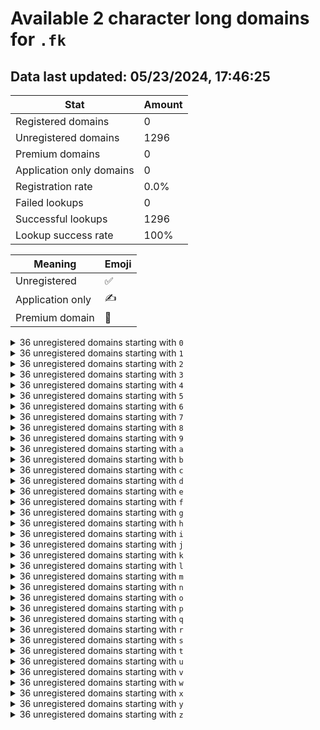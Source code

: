 # Available 2 character long domains for `.fk`

## Data last updated: 05/23/2024, 17:46:25

|Stat|Amount|
|--|--|
|Registered domains|0|
|Unregistered domains|1296|
|Premium domains|0|
|Application only domains|0|
|Registration rate|0.0%|
|Failed lookups|0|
|Successful lookups|1296|
|Lookup success rate|100%|


|Meaning|Emoji|
|--|--|
|Unregistered|:white_check_mark:|
|Application only|:writing_hand:|
|Premium domain|:gem:|

<details>
<summary>36 unregistered domains starting with <bold><code>0</code></bold></summary>

|Type|Domain|
|--|--|
|:white_check_mark:|`00.fk`|
|:white_check_mark:|`01.fk`|
|:white_check_mark:|`02.fk`|
|:white_check_mark:|`03.fk`|
|:white_check_mark:|`04.fk`|
|:white_check_mark:|`05.fk`|
|:white_check_mark:|`06.fk`|
|:white_check_mark:|`07.fk`|
|:white_check_mark:|`08.fk`|
|:white_check_mark:|`09.fk`|
|:white_check_mark:|`0a.fk`|
|:white_check_mark:|`0b.fk`|
|:white_check_mark:|`0c.fk`|
|:white_check_mark:|`0d.fk`|
|:white_check_mark:|`0e.fk`|
|:white_check_mark:|`0f.fk`|
|:white_check_mark:|`0g.fk`|
|:white_check_mark:|`0h.fk`|
|:white_check_mark:|`0i.fk`|
|:white_check_mark:|`0j.fk`|
|:white_check_mark:|`0k.fk`|
|:white_check_mark:|`0l.fk`|
|:white_check_mark:|`0m.fk`|
|:white_check_mark:|`0n.fk`|
|:white_check_mark:|`0o.fk`|
|:white_check_mark:|`0p.fk`|
|:white_check_mark:|`0q.fk`|
|:white_check_mark:|`0r.fk`|
|:white_check_mark:|`0s.fk`|
|:white_check_mark:|`0t.fk`|
|:white_check_mark:|`0u.fk`|
|:white_check_mark:|`0v.fk`|
|:white_check_mark:|`0w.fk`|
|:white_check_mark:|`0x.fk`|
|:white_check_mark:|`0y.fk`|
|:white_check_mark:|`0z.fk`|
</details>
<details>
<summary>36 unregistered domains starting with <bold><code>1</code></bold></summary>

|Type|Domain|
|--|--|
|:white_check_mark:|`10.fk`|
|:white_check_mark:|`11.fk`|
|:white_check_mark:|`12.fk`|
|:white_check_mark:|`13.fk`|
|:white_check_mark:|`14.fk`|
|:white_check_mark:|`15.fk`|
|:white_check_mark:|`16.fk`|
|:white_check_mark:|`17.fk`|
|:white_check_mark:|`18.fk`|
|:white_check_mark:|`19.fk`|
|:white_check_mark:|`1a.fk`|
|:white_check_mark:|`1b.fk`|
|:white_check_mark:|`1c.fk`|
|:white_check_mark:|`1d.fk`|
|:white_check_mark:|`1e.fk`|
|:white_check_mark:|`1f.fk`|
|:white_check_mark:|`1g.fk`|
|:white_check_mark:|`1h.fk`|
|:white_check_mark:|`1i.fk`|
|:white_check_mark:|`1j.fk`|
|:white_check_mark:|`1k.fk`|
|:white_check_mark:|`1l.fk`|
|:white_check_mark:|`1m.fk`|
|:white_check_mark:|`1n.fk`|
|:white_check_mark:|`1o.fk`|
|:white_check_mark:|`1p.fk`|
|:white_check_mark:|`1q.fk`|
|:white_check_mark:|`1r.fk`|
|:white_check_mark:|`1s.fk`|
|:white_check_mark:|`1t.fk`|
|:white_check_mark:|`1u.fk`|
|:white_check_mark:|`1v.fk`|
|:white_check_mark:|`1w.fk`|
|:white_check_mark:|`1x.fk`|
|:white_check_mark:|`1y.fk`|
|:white_check_mark:|`1z.fk`|
</details>
<details>
<summary>36 unregistered domains starting with <bold><code>2</code></bold></summary>

|Type|Domain|
|--|--|
|:white_check_mark:|`20.fk`|
|:white_check_mark:|`21.fk`|
|:white_check_mark:|`22.fk`|
|:white_check_mark:|`23.fk`|
|:white_check_mark:|`24.fk`|
|:white_check_mark:|`25.fk`|
|:white_check_mark:|`26.fk`|
|:white_check_mark:|`27.fk`|
|:white_check_mark:|`28.fk`|
|:white_check_mark:|`29.fk`|
|:white_check_mark:|`2a.fk`|
|:white_check_mark:|`2b.fk`|
|:white_check_mark:|`2c.fk`|
|:white_check_mark:|`2d.fk`|
|:white_check_mark:|`2e.fk`|
|:white_check_mark:|`2f.fk`|
|:white_check_mark:|`2g.fk`|
|:white_check_mark:|`2h.fk`|
|:white_check_mark:|`2i.fk`|
|:white_check_mark:|`2j.fk`|
|:white_check_mark:|`2k.fk`|
|:white_check_mark:|`2l.fk`|
|:white_check_mark:|`2m.fk`|
|:white_check_mark:|`2n.fk`|
|:white_check_mark:|`2o.fk`|
|:white_check_mark:|`2p.fk`|
|:white_check_mark:|`2q.fk`|
|:white_check_mark:|`2r.fk`|
|:white_check_mark:|`2s.fk`|
|:white_check_mark:|`2t.fk`|
|:white_check_mark:|`2u.fk`|
|:white_check_mark:|`2v.fk`|
|:white_check_mark:|`2w.fk`|
|:white_check_mark:|`2x.fk`|
|:white_check_mark:|`2y.fk`|
|:white_check_mark:|`2z.fk`|
</details>
<details>
<summary>36 unregistered domains starting with <bold><code>3</code></bold></summary>

|Type|Domain|
|--|--|
|:white_check_mark:|`30.fk`|
|:white_check_mark:|`31.fk`|
|:white_check_mark:|`32.fk`|
|:white_check_mark:|`33.fk`|
|:white_check_mark:|`34.fk`|
|:white_check_mark:|`35.fk`|
|:white_check_mark:|`36.fk`|
|:white_check_mark:|`37.fk`|
|:white_check_mark:|`38.fk`|
|:white_check_mark:|`39.fk`|
|:white_check_mark:|`3a.fk`|
|:white_check_mark:|`3b.fk`|
|:white_check_mark:|`3c.fk`|
|:white_check_mark:|`3d.fk`|
|:white_check_mark:|`3e.fk`|
|:white_check_mark:|`3f.fk`|
|:white_check_mark:|`3g.fk`|
|:white_check_mark:|`3h.fk`|
|:white_check_mark:|`3i.fk`|
|:white_check_mark:|`3j.fk`|
|:white_check_mark:|`3k.fk`|
|:white_check_mark:|`3l.fk`|
|:white_check_mark:|`3m.fk`|
|:white_check_mark:|`3n.fk`|
|:white_check_mark:|`3o.fk`|
|:white_check_mark:|`3p.fk`|
|:white_check_mark:|`3q.fk`|
|:white_check_mark:|`3r.fk`|
|:white_check_mark:|`3s.fk`|
|:white_check_mark:|`3t.fk`|
|:white_check_mark:|`3u.fk`|
|:white_check_mark:|`3v.fk`|
|:white_check_mark:|`3w.fk`|
|:white_check_mark:|`3x.fk`|
|:white_check_mark:|`3y.fk`|
|:white_check_mark:|`3z.fk`|
</details>
<details>
<summary>36 unregistered domains starting with <bold><code>4</code></bold></summary>

|Type|Domain|
|--|--|
|:white_check_mark:|`40.fk`|
|:white_check_mark:|`41.fk`|
|:white_check_mark:|`42.fk`|
|:white_check_mark:|`43.fk`|
|:white_check_mark:|`44.fk`|
|:white_check_mark:|`45.fk`|
|:white_check_mark:|`46.fk`|
|:white_check_mark:|`47.fk`|
|:white_check_mark:|`48.fk`|
|:white_check_mark:|`49.fk`|
|:white_check_mark:|`4a.fk`|
|:white_check_mark:|`4b.fk`|
|:white_check_mark:|`4c.fk`|
|:white_check_mark:|`4d.fk`|
|:white_check_mark:|`4e.fk`|
|:white_check_mark:|`4f.fk`|
|:white_check_mark:|`4g.fk`|
|:white_check_mark:|`4h.fk`|
|:white_check_mark:|`4i.fk`|
|:white_check_mark:|`4j.fk`|
|:white_check_mark:|`4k.fk`|
|:white_check_mark:|`4l.fk`|
|:white_check_mark:|`4m.fk`|
|:white_check_mark:|`4n.fk`|
|:white_check_mark:|`4o.fk`|
|:white_check_mark:|`4p.fk`|
|:white_check_mark:|`4q.fk`|
|:white_check_mark:|`4r.fk`|
|:white_check_mark:|`4s.fk`|
|:white_check_mark:|`4t.fk`|
|:white_check_mark:|`4u.fk`|
|:white_check_mark:|`4v.fk`|
|:white_check_mark:|`4w.fk`|
|:white_check_mark:|`4x.fk`|
|:white_check_mark:|`4y.fk`|
|:white_check_mark:|`4z.fk`|
</details>
<details>
<summary>36 unregistered domains starting with <bold><code>5</code></bold></summary>

|Type|Domain|
|--|--|
|:white_check_mark:|`50.fk`|
|:white_check_mark:|`51.fk`|
|:white_check_mark:|`52.fk`|
|:white_check_mark:|`53.fk`|
|:white_check_mark:|`54.fk`|
|:white_check_mark:|`55.fk`|
|:white_check_mark:|`56.fk`|
|:white_check_mark:|`57.fk`|
|:white_check_mark:|`58.fk`|
|:white_check_mark:|`59.fk`|
|:white_check_mark:|`5a.fk`|
|:white_check_mark:|`5b.fk`|
|:white_check_mark:|`5c.fk`|
|:white_check_mark:|`5d.fk`|
|:white_check_mark:|`5e.fk`|
|:white_check_mark:|`5f.fk`|
|:white_check_mark:|`5g.fk`|
|:white_check_mark:|`5h.fk`|
|:white_check_mark:|`5i.fk`|
|:white_check_mark:|`5j.fk`|
|:white_check_mark:|`5k.fk`|
|:white_check_mark:|`5l.fk`|
|:white_check_mark:|`5m.fk`|
|:white_check_mark:|`5n.fk`|
|:white_check_mark:|`5o.fk`|
|:white_check_mark:|`5p.fk`|
|:white_check_mark:|`5q.fk`|
|:white_check_mark:|`5r.fk`|
|:white_check_mark:|`5s.fk`|
|:white_check_mark:|`5t.fk`|
|:white_check_mark:|`5u.fk`|
|:white_check_mark:|`5v.fk`|
|:white_check_mark:|`5w.fk`|
|:white_check_mark:|`5x.fk`|
|:white_check_mark:|`5y.fk`|
|:white_check_mark:|`5z.fk`|
</details>
<details>
<summary>36 unregistered domains starting with <bold><code>6</code></bold></summary>

|Type|Domain|
|--|--|
|:white_check_mark:|`60.fk`|
|:white_check_mark:|`61.fk`|
|:white_check_mark:|`62.fk`|
|:white_check_mark:|`63.fk`|
|:white_check_mark:|`64.fk`|
|:white_check_mark:|`65.fk`|
|:white_check_mark:|`66.fk`|
|:white_check_mark:|`67.fk`|
|:white_check_mark:|`68.fk`|
|:white_check_mark:|`69.fk`|
|:white_check_mark:|`6a.fk`|
|:white_check_mark:|`6b.fk`|
|:white_check_mark:|`6c.fk`|
|:white_check_mark:|`6d.fk`|
|:white_check_mark:|`6e.fk`|
|:white_check_mark:|`6f.fk`|
|:white_check_mark:|`6g.fk`|
|:white_check_mark:|`6h.fk`|
|:white_check_mark:|`6i.fk`|
|:white_check_mark:|`6j.fk`|
|:white_check_mark:|`6k.fk`|
|:white_check_mark:|`6l.fk`|
|:white_check_mark:|`6m.fk`|
|:white_check_mark:|`6n.fk`|
|:white_check_mark:|`6o.fk`|
|:white_check_mark:|`6p.fk`|
|:white_check_mark:|`6q.fk`|
|:white_check_mark:|`6r.fk`|
|:white_check_mark:|`6s.fk`|
|:white_check_mark:|`6t.fk`|
|:white_check_mark:|`6u.fk`|
|:white_check_mark:|`6v.fk`|
|:white_check_mark:|`6w.fk`|
|:white_check_mark:|`6x.fk`|
|:white_check_mark:|`6y.fk`|
|:white_check_mark:|`6z.fk`|
</details>
<details>
<summary>36 unregistered domains starting with <bold><code>7</code></bold></summary>

|Type|Domain|
|--|--|
|:white_check_mark:|`70.fk`|
|:white_check_mark:|`71.fk`|
|:white_check_mark:|`72.fk`|
|:white_check_mark:|`73.fk`|
|:white_check_mark:|`74.fk`|
|:white_check_mark:|`75.fk`|
|:white_check_mark:|`76.fk`|
|:white_check_mark:|`77.fk`|
|:white_check_mark:|`78.fk`|
|:white_check_mark:|`79.fk`|
|:white_check_mark:|`7a.fk`|
|:white_check_mark:|`7b.fk`|
|:white_check_mark:|`7c.fk`|
|:white_check_mark:|`7d.fk`|
|:white_check_mark:|`7e.fk`|
|:white_check_mark:|`7f.fk`|
|:white_check_mark:|`7g.fk`|
|:white_check_mark:|`7h.fk`|
|:white_check_mark:|`7i.fk`|
|:white_check_mark:|`7j.fk`|
|:white_check_mark:|`7k.fk`|
|:white_check_mark:|`7l.fk`|
|:white_check_mark:|`7m.fk`|
|:white_check_mark:|`7n.fk`|
|:white_check_mark:|`7o.fk`|
|:white_check_mark:|`7p.fk`|
|:white_check_mark:|`7q.fk`|
|:white_check_mark:|`7r.fk`|
|:white_check_mark:|`7s.fk`|
|:white_check_mark:|`7t.fk`|
|:white_check_mark:|`7u.fk`|
|:white_check_mark:|`7v.fk`|
|:white_check_mark:|`7w.fk`|
|:white_check_mark:|`7x.fk`|
|:white_check_mark:|`7y.fk`|
|:white_check_mark:|`7z.fk`|
</details>
<details>
<summary>36 unregistered domains starting with <bold><code>8</code></bold></summary>

|Type|Domain|
|--|--|
|:white_check_mark:|`80.fk`|
|:white_check_mark:|`81.fk`|
|:white_check_mark:|`82.fk`|
|:white_check_mark:|`83.fk`|
|:white_check_mark:|`84.fk`|
|:white_check_mark:|`85.fk`|
|:white_check_mark:|`86.fk`|
|:white_check_mark:|`87.fk`|
|:white_check_mark:|`88.fk`|
|:white_check_mark:|`89.fk`|
|:white_check_mark:|`8a.fk`|
|:white_check_mark:|`8b.fk`|
|:white_check_mark:|`8c.fk`|
|:white_check_mark:|`8d.fk`|
|:white_check_mark:|`8e.fk`|
|:white_check_mark:|`8f.fk`|
|:white_check_mark:|`8g.fk`|
|:white_check_mark:|`8h.fk`|
|:white_check_mark:|`8i.fk`|
|:white_check_mark:|`8j.fk`|
|:white_check_mark:|`8k.fk`|
|:white_check_mark:|`8l.fk`|
|:white_check_mark:|`8m.fk`|
|:white_check_mark:|`8n.fk`|
|:white_check_mark:|`8o.fk`|
|:white_check_mark:|`8p.fk`|
|:white_check_mark:|`8q.fk`|
|:white_check_mark:|`8r.fk`|
|:white_check_mark:|`8s.fk`|
|:white_check_mark:|`8t.fk`|
|:white_check_mark:|`8u.fk`|
|:white_check_mark:|`8v.fk`|
|:white_check_mark:|`8w.fk`|
|:white_check_mark:|`8x.fk`|
|:white_check_mark:|`8y.fk`|
|:white_check_mark:|`8z.fk`|
</details>
<details>
<summary>36 unregistered domains starting with <bold><code>9</code></bold></summary>

|Type|Domain|
|--|--|
|:white_check_mark:|`90.fk`|
|:white_check_mark:|`91.fk`|
|:white_check_mark:|`92.fk`|
|:white_check_mark:|`93.fk`|
|:white_check_mark:|`94.fk`|
|:white_check_mark:|`95.fk`|
|:white_check_mark:|`96.fk`|
|:white_check_mark:|`97.fk`|
|:white_check_mark:|`98.fk`|
|:white_check_mark:|`99.fk`|
|:white_check_mark:|`9a.fk`|
|:white_check_mark:|`9b.fk`|
|:white_check_mark:|`9c.fk`|
|:white_check_mark:|`9d.fk`|
|:white_check_mark:|`9e.fk`|
|:white_check_mark:|`9f.fk`|
|:white_check_mark:|`9g.fk`|
|:white_check_mark:|`9h.fk`|
|:white_check_mark:|`9i.fk`|
|:white_check_mark:|`9j.fk`|
|:white_check_mark:|`9k.fk`|
|:white_check_mark:|`9l.fk`|
|:white_check_mark:|`9m.fk`|
|:white_check_mark:|`9n.fk`|
|:white_check_mark:|`9o.fk`|
|:white_check_mark:|`9p.fk`|
|:white_check_mark:|`9q.fk`|
|:white_check_mark:|`9r.fk`|
|:white_check_mark:|`9s.fk`|
|:white_check_mark:|`9t.fk`|
|:white_check_mark:|`9u.fk`|
|:white_check_mark:|`9v.fk`|
|:white_check_mark:|`9w.fk`|
|:white_check_mark:|`9x.fk`|
|:white_check_mark:|`9y.fk`|
|:white_check_mark:|`9z.fk`|
</details>
<details>
<summary>36 unregistered domains starting with <bold><code>a</code></bold></summary>

|Type|Domain|
|--|--|
|:white_check_mark:|`a0.fk`|
|:white_check_mark:|`a1.fk`|
|:white_check_mark:|`a2.fk`|
|:white_check_mark:|`a3.fk`|
|:white_check_mark:|`a4.fk`|
|:white_check_mark:|`a5.fk`|
|:white_check_mark:|`a6.fk`|
|:white_check_mark:|`a7.fk`|
|:white_check_mark:|`a8.fk`|
|:white_check_mark:|`a9.fk`|
|:white_check_mark:|`aa.fk`|
|:white_check_mark:|`ab.fk`|
|:white_check_mark:|`ac.fk`|
|:white_check_mark:|`ad.fk`|
|:white_check_mark:|`ae.fk`|
|:white_check_mark:|`af.fk`|
|:white_check_mark:|`ag.fk`|
|:white_check_mark:|`ah.fk`|
|:white_check_mark:|`ai.fk`|
|:white_check_mark:|`aj.fk`|
|:white_check_mark:|`ak.fk`|
|:white_check_mark:|`al.fk`|
|:white_check_mark:|`am.fk`|
|:white_check_mark:|`an.fk`|
|:white_check_mark:|`ao.fk`|
|:white_check_mark:|`ap.fk`|
|:white_check_mark:|`aq.fk`|
|:white_check_mark:|`ar.fk`|
|:white_check_mark:|`as.fk`|
|:white_check_mark:|`at.fk`|
|:white_check_mark:|`au.fk`|
|:white_check_mark:|`av.fk`|
|:white_check_mark:|`aw.fk`|
|:white_check_mark:|`ax.fk`|
|:white_check_mark:|`ay.fk`|
|:white_check_mark:|`az.fk`|
</details>
<details>
<summary>36 unregistered domains starting with <bold><code>b</code></bold></summary>

|Type|Domain|
|--|--|
|:white_check_mark:|`b0.fk`|
|:white_check_mark:|`b1.fk`|
|:white_check_mark:|`b2.fk`|
|:white_check_mark:|`b3.fk`|
|:white_check_mark:|`b4.fk`|
|:white_check_mark:|`b5.fk`|
|:white_check_mark:|`b6.fk`|
|:white_check_mark:|`b7.fk`|
|:white_check_mark:|`b8.fk`|
|:white_check_mark:|`b9.fk`|
|:white_check_mark:|`ba.fk`|
|:white_check_mark:|`bb.fk`|
|:white_check_mark:|`bc.fk`|
|:white_check_mark:|`bd.fk`|
|:white_check_mark:|`be.fk`|
|:white_check_mark:|`bf.fk`|
|:white_check_mark:|`bg.fk`|
|:white_check_mark:|`bh.fk`|
|:white_check_mark:|`bi.fk`|
|:white_check_mark:|`bj.fk`|
|:white_check_mark:|`bk.fk`|
|:white_check_mark:|`bl.fk`|
|:white_check_mark:|`bm.fk`|
|:white_check_mark:|`bn.fk`|
|:white_check_mark:|`bo.fk`|
|:white_check_mark:|`bp.fk`|
|:white_check_mark:|`bq.fk`|
|:white_check_mark:|`br.fk`|
|:white_check_mark:|`bs.fk`|
|:white_check_mark:|`bt.fk`|
|:white_check_mark:|`bu.fk`|
|:white_check_mark:|`bv.fk`|
|:white_check_mark:|`bw.fk`|
|:white_check_mark:|`bx.fk`|
|:white_check_mark:|`by.fk`|
|:white_check_mark:|`bz.fk`|
</details>
<details>
<summary>36 unregistered domains starting with <bold><code>c</code></bold></summary>

|Type|Domain|
|--|--|
|:white_check_mark:|`c0.fk`|
|:white_check_mark:|`c1.fk`|
|:white_check_mark:|`c2.fk`|
|:white_check_mark:|`c3.fk`|
|:white_check_mark:|`c4.fk`|
|:white_check_mark:|`c5.fk`|
|:white_check_mark:|`c6.fk`|
|:white_check_mark:|`c7.fk`|
|:white_check_mark:|`c8.fk`|
|:white_check_mark:|`c9.fk`|
|:white_check_mark:|`ca.fk`|
|:white_check_mark:|`cb.fk`|
|:white_check_mark:|`cc.fk`|
|:white_check_mark:|`cd.fk`|
|:white_check_mark:|`ce.fk`|
|:white_check_mark:|`cf.fk`|
|:white_check_mark:|`cg.fk`|
|:white_check_mark:|`ch.fk`|
|:white_check_mark:|`ci.fk`|
|:white_check_mark:|`cj.fk`|
|:white_check_mark:|`ck.fk`|
|:white_check_mark:|`cl.fk`|
|:white_check_mark:|`cm.fk`|
|:white_check_mark:|`cn.fk`|
|:white_check_mark:|`co.fk`|
|:white_check_mark:|`cp.fk`|
|:white_check_mark:|`cq.fk`|
|:white_check_mark:|`cr.fk`|
|:white_check_mark:|`cs.fk`|
|:white_check_mark:|`ct.fk`|
|:white_check_mark:|`cu.fk`|
|:white_check_mark:|`cv.fk`|
|:white_check_mark:|`cw.fk`|
|:white_check_mark:|`cx.fk`|
|:white_check_mark:|`cy.fk`|
|:white_check_mark:|`cz.fk`|
</details>
<details>
<summary>36 unregistered domains starting with <bold><code>d</code></bold></summary>

|Type|Domain|
|--|--|
|:white_check_mark:|`d0.fk`|
|:white_check_mark:|`d1.fk`|
|:white_check_mark:|`d2.fk`|
|:white_check_mark:|`d3.fk`|
|:white_check_mark:|`d4.fk`|
|:white_check_mark:|`d5.fk`|
|:white_check_mark:|`d6.fk`|
|:white_check_mark:|`d7.fk`|
|:white_check_mark:|`d8.fk`|
|:white_check_mark:|`d9.fk`|
|:white_check_mark:|`da.fk`|
|:white_check_mark:|`db.fk`|
|:white_check_mark:|`dc.fk`|
|:white_check_mark:|`dd.fk`|
|:white_check_mark:|`de.fk`|
|:white_check_mark:|`df.fk`|
|:white_check_mark:|`dg.fk`|
|:white_check_mark:|`dh.fk`|
|:white_check_mark:|`di.fk`|
|:white_check_mark:|`dj.fk`|
|:white_check_mark:|`dk.fk`|
|:white_check_mark:|`dl.fk`|
|:white_check_mark:|`dm.fk`|
|:white_check_mark:|`dn.fk`|
|:white_check_mark:|`do.fk`|
|:white_check_mark:|`dp.fk`|
|:white_check_mark:|`dq.fk`|
|:white_check_mark:|`dr.fk`|
|:white_check_mark:|`ds.fk`|
|:white_check_mark:|`dt.fk`|
|:white_check_mark:|`du.fk`|
|:white_check_mark:|`dv.fk`|
|:white_check_mark:|`dw.fk`|
|:white_check_mark:|`dx.fk`|
|:white_check_mark:|`dy.fk`|
|:white_check_mark:|`dz.fk`|
</details>
<details>
<summary>36 unregistered domains starting with <bold><code>e</code></bold></summary>

|Type|Domain|
|--|--|
|:white_check_mark:|`e0.fk`|
|:white_check_mark:|`e1.fk`|
|:white_check_mark:|`e2.fk`|
|:white_check_mark:|`e3.fk`|
|:white_check_mark:|`e4.fk`|
|:white_check_mark:|`e5.fk`|
|:white_check_mark:|`e6.fk`|
|:white_check_mark:|`e7.fk`|
|:white_check_mark:|`e8.fk`|
|:white_check_mark:|`e9.fk`|
|:white_check_mark:|`ea.fk`|
|:white_check_mark:|`eb.fk`|
|:white_check_mark:|`ec.fk`|
|:white_check_mark:|`ed.fk`|
|:white_check_mark:|`ee.fk`|
|:white_check_mark:|`ef.fk`|
|:white_check_mark:|`eg.fk`|
|:white_check_mark:|`eh.fk`|
|:white_check_mark:|`ei.fk`|
|:white_check_mark:|`ej.fk`|
|:white_check_mark:|`ek.fk`|
|:white_check_mark:|`el.fk`|
|:white_check_mark:|`em.fk`|
|:white_check_mark:|`en.fk`|
|:white_check_mark:|`eo.fk`|
|:white_check_mark:|`ep.fk`|
|:white_check_mark:|`eq.fk`|
|:white_check_mark:|`er.fk`|
|:white_check_mark:|`es.fk`|
|:white_check_mark:|`et.fk`|
|:white_check_mark:|`eu.fk`|
|:white_check_mark:|`ev.fk`|
|:white_check_mark:|`ew.fk`|
|:white_check_mark:|`ex.fk`|
|:white_check_mark:|`ey.fk`|
|:white_check_mark:|`ez.fk`|
</details>
<details>
<summary>36 unregistered domains starting with <bold><code>f</code></bold></summary>

|Type|Domain|
|--|--|
|:white_check_mark:|`f0.fk`|
|:white_check_mark:|`f1.fk`|
|:white_check_mark:|`f2.fk`|
|:white_check_mark:|`f3.fk`|
|:white_check_mark:|`f4.fk`|
|:white_check_mark:|`f5.fk`|
|:white_check_mark:|`f6.fk`|
|:white_check_mark:|`f7.fk`|
|:white_check_mark:|`f8.fk`|
|:white_check_mark:|`f9.fk`|
|:white_check_mark:|`fa.fk`|
|:white_check_mark:|`fb.fk`|
|:white_check_mark:|`fc.fk`|
|:white_check_mark:|`fd.fk`|
|:white_check_mark:|`fe.fk`|
|:white_check_mark:|`ff.fk`|
|:white_check_mark:|`fg.fk`|
|:white_check_mark:|`fh.fk`|
|:white_check_mark:|`fi.fk`|
|:white_check_mark:|`fj.fk`|
|:white_check_mark:|`fk.fk`|
|:white_check_mark:|`fl.fk`|
|:white_check_mark:|`fm.fk`|
|:white_check_mark:|`fn.fk`|
|:white_check_mark:|`fo.fk`|
|:white_check_mark:|`fp.fk`|
|:white_check_mark:|`fq.fk`|
|:white_check_mark:|`fr.fk`|
|:white_check_mark:|`fs.fk`|
|:white_check_mark:|`ft.fk`|
|:white_check_mark:|`fu.fk`|
|:white_check_mark:|`fv.fk`|
|:white_check_mark:|`fw.fk`|
|:white_check_mark:|`fx.fk`|
|:white_check_mark:|`fy.fk`|
|:white_check_mark:|`fz.fk`|
</details>
<details>
<summary>36 unregistered domains starting with <bold><code>g</code></bold></summary>

|Type|Domain|
|--|--|
|:white_check_mark:|`g0.fk`|
|:white_check_mark:|`g1.fk`|
|:white_check_mark:|`g2.fk`|
|:white_check_mark:|`g3.fk`|
|:white_check_mark:|`g4.fk`|
|:white_check_mark:|`g5.fk`|
|:white_check_mark:|`g6.fk`|
|:white_check_mark:|`g7.fk`|
|:white_check_mark:|`g8.fk`|
|:white_check_mark:|`g9.fk`|
|:white_check_mark:|`ga.fk`|
|:white_check_mark:|`gb.fk`|
|:white_check_mark:|`gc.fk`|
|:white_check_mark:|`gd.fk`|
|:white_check_mark:|`ge.fk`|
|:white_check_mark:|`gf.fk`|
|:white_check_mark:|`gg.fk`|
|:white_check_mark:|`gh.fk`|
|:white_check_mark:|`gi.fk`|
|:white_check_mark:|`gj.fk`|
|:white_check_mark:|`gk.fk`|
|:white_check_mark:|`gl.fk`|
|:white_check_mark:|`gm.fk`|
|:white_check_mark:|`gn.fk`|
|:white_check_mark:|`go.fk`|
|:white_check_mark:|`gp.fk`|
|:white_check_mark:|`gq.fk`|
|:white_check_mark:|`gr.fk`|
|:white_check_mark:|`gs.fk`|
|:white_check_mark:|`gt.fk`|
|:white_check_mark:|`gu.fk`|
|:white_check_mark:|`gv.fk`|
|:white_check_mark:|`gw.fk`|
|:white_check_mark:|`gx.fk`|
|:white_check_mark:|`gy.fk`|
|:white_check_mark:|`gz.fk`|
</details>
<details>
<summary>36 unregistered domains starting with <bold><code>h</code></bold></summary>

|Type|Domain|
|--|--|
|:white_check_mark:|`h0.fk`|
|:white_check_mark:|`h1.fk`|
|:white_check_mark:|`h2.fk`|
|:white_check_mark:|`h3.fk`|
|:white_check_mark:|`h4.fk`|
|:white_check_mark:|`h5.fk`|
|:white_check_mark:|`h6.fk`|
|:white_check_mark:|`h7.fk`|
|:white_check_mark:|`h8.fk`|
|:white_check_mark:|`h9.fk`|
|:white_check_mark:|`ha.fk`|
|:white_check_mark:|`hb.fk`|
|:white_check_mark:|`hc.fk`|
|:white_check_mark:|`hd.fk`|
|:white_check_mark:|`he.fk`|
|:white_check_mark:|`hf.fk`|
|:white_check_mark:|`hg.fk`|
|:white_check_mark:|`hh.fk`|
|:white_check_mark:|`hi.fk`|
|:white_check_mark:|`hj.fk`|
|:white_check_mark:|`hk.fk`|
|:white_check_mark:|`hl.fk`|
|:white_check_mark:|`hm.fk`|
|:white_check_mark:|`hn.fk`|
|:white_check_mark:|`ho.fk`|
|:white_check_mark:|`hp.fk`|
|:white_check_mark:|`hq.fk`|
|:white_check_mark:|`hr.fk`|
|:white_check_mark:|`hs.fk`|
|:white_check_mark:|`ht.fk`|
|:white_check_mark:|`hu.fk`|
|:white_check_mark:|`hv.fk`|
|:white_check_mark:|`hw.fk`|
|:white_check_mark:|`hx.fk`|
|:white_check_mark:|`hy.fk`|
|:white_check_mark:|`hz.fk`|
</details>
<details>
<summary>36 unregistered domains starting with <bold><code>i</code></bold></summary>

|Type|Domain|
|--|--|
|:white_check_mark:|`i0.fk`|
|:white_check_mark:|`i1.fk`|
|:white_check_mark:|`i2.fk`|
|:white_check_mark:|`i3.fk`|
|:white_check_mark:|`i4.fk`|
|:white_check_mark:|`i5.fk`|
|:white_check_mark:|`i6.fk`|
|:white_check_mark:|`i7.fk`|
|:white_check_mark:|`i8.fk`|
|:white_check_mark:|`i9.fk`|
|:white_check_mark:|`ia.fk`|
|:white_check_mark:|`ib.fk`|
|:white_check_mark:|`ic.fk`|
|:white_check_mark:|`id.fk`|
|:white_check_mark:|`ie.fk`|
|:white_check_mark:|`if.fk`|
|:white_check_mark:|`ig.fk`|
|:white_check_mark:|`ih.fk`|
|:white_check_mark:|`ii.fk`|
|:white_check_mark:|`ij.fk`|
|:white_check_mark:|`ik.fk`|
|:white_check_mark:|`il.fk`|
|:white_check_mark:|`im.fk`|
|:white_check_mark:|`in.fk`|
|:white_check_mark:|`io.fk`|
|:white_check_mark:|`ip.fk`|
|:white_check_mark:|`iq.fk`|
|:white_check_mark:|`ir.fk`|
|:white_check_mark:|`is.fk`|
|:white_check_mark:|`it.fk`|
|:white_check_mark:|`iu.fk`|
|:white_check_mark:|`iv.fk`|
|:white_check_mark:|`iw.fk`|
|:white_check_mark:|`ix.fk`|
|:white_check_mark:|`iy.fk`|
|:white_check_mark:|`iz.fk`|
</details>
<details>
<summary>36 unregistered domains starting with <bold><code>j</code></bold></summary>

|Type|Domain|
|--|--|
|:white_check_mark:|`j0.fk`|
|:white_check_mark:|`j1.fk`|
|:white_check_mark:|`j2.fk`|
|:white_check_mark:|`j3.fk`|
|:white_check_mark:|`j4.fk`|
|:white_check_mark:|`j5.fk`|
|:white_check_mark:|`j6.fk`|
|:white_check_mark:|`j7.fk`|
|:white_check_mark:|`j8.fk`|
|:white_check_mark:|`j9.fk`|
|:white_check_mark:|`ja.fk`|
|:white_check_mark:|`jb.fk`|
|:white_check_mark:|`jc.fk`|
|:white_check_mark:|`jd.fk`|
|:white_check_mark:|`je.fk`|
|:white_check_mark:|`jf.fk`|
|:white_check_mark:|`jg.fk`|
|:white_check_mark:|`jh.fk`|
|:white_check_mark:|`ji.fk`|
|:white_check_mark:|`jj.fk`|
|:white_check_mark:|`jk.fk`|
|:white_check_mark:|`jl.fk`|
|:white_check_mark:|`jm.fk`|
|:white_check_mark:|`jn.fk`|
|:white_check_mark:|`jo.fk`|
|:white_check_mark:|`jp.fk`|
|:white_check_mark:|`jq.fk`|
|:white_check_mark:|`jr.fk`|
|:white_check_mark:|`js.fk`|
|:white_check_mark:|`jt.fk`|
|:white_check_mark:|`ju.fk`|
|:white_check_mark:|`jv.fk`|
|:white_check_mark:|`jw.fk`|
|:white_check_mark:|`jx.fk`|
|:white_check_mark:|`jy.fk`|
|:white_check_mark:|`jz.fk`|
</details>
<details>
<summary>36 unregistered domains starting with <bold><code>k</code></bold></summary>

|Type|Domain|
|--|--|
|:white_check_mark:|`k0.fk`|
|:white_check_mark:|`k1.fk`|
|:white_check_mark:|`k2.fk`|
|:white_check_mark:|`k3.fk`|
|:white_check_mark:|`k4.fk`|
|:white_check_mark:|`k5.fk`|
|:white_check_mark:|`k6.fk`|
|:white_check_mark:|`k7.fk`|
|:white_check_mark:|`k8.fk`|
|:white_check_mark:|`k9.fk`|
|:white_check_mark:|`ka.fk`|
|:white_check_mark:|`kb.fk`|
|:white_check_mark:|`kc.fk`|
|:white_check_mark:|`kd.fk`|
|:white_check_mark:|`ke.fk`|
|:white_check_mark:|`kf.fk`|
|:white_check_mark:|`kg.fk`|
|:white_check_mark:|`kh.fk`|
|:white_check_mark:|`ki.fk`|
|:white_check_mark:|`kj.fk`|
|:white_check_mark:|`kk.fk`|
|:white_check_mark:|`kl.fk`|
|:white_check_mark:|`km.fk`|
|:white_check_mark:|`kn.fk`|
|:white_check_mark:|`ko.fk`|
|:white_check_mark:|`kp.fk`|
|:white_check_mark:|`kq.fk`|
|:white_check_mark:|`kr.fk`|
|:white_check_mark:|`ks.fk`|
|:white_check_mark:|`kt.fk`|
|:white_check_mark:|`ku.fk`|
|:white_check_mark:|`kv.fk`|
|:white_check_mark:|`kw.fk`|
|:white_check_mark:|`kx.fk`|
|:white_check_mark:|`ky.fk`|
|:white_check_mark:|`kz.fk`|
</details>
<details>
<summary>36 unregistered domains starting with <bold><code>l</code></bold></summary>

|Type|Domain|
|--|--|
|:white_check_mark:|`l0.fk`|
|:white_check_mark:|`l1.fk`|
|:white_check_mark:|`l2.fk`|
|:white_check_mark:|`l3.fk`|
|:white_check_mark:|`l4.fk`|
|:white_check_mark:|`l5.fk`|
|:white_check_mark:|`l6.fk`|
|:white_check_mark:|`l7.fk`|
|:white_check_mark:|`l8.fk`|
|:white_check_mark:|`l9.fk`|
|:white_check_mark:|`la.fk`|
|:white_check_mark:|`lb.fk`|
|:white_check_mark:|`lc.fk`|
|:white_check_mark:|`ld.fk`|
|:white_check_mark:|`le.fk`|
|:white_check_mark:|`lf.fk`|
|:white_check_mark:|`lg.fk`|
|:white_check_mark:|`lh.fk`|
|:white_check_mark:|`li.fk`|
|:white_check_mark:|`lj.fk`|
|:white_check_mark:|`lk.fk`|
|:white_check_mark:|`ll.fk`|
|:white_check_mark:|`lm.fk`|
|:white_check_mark:|`ln.fk`|
|:white_check_mark:|`lo.fk`|
|:white_check_mark:|`lp.fk`|
|:white_check_mark:|`lq.fk`|
|:white_check_mark:|`lr.fk`|
|:white_check_mark:|`ls.fk`|
|:white_check_mark:|`lt.fk`|
|:white_check_mark:|`lu.fk`|
|:white_check_mark:|`lv.fk`|
|:white_check_mark:|`lw.fk`|
|:white_check_mark:|`lx.fk`|
|:white_check_mark:|`ly.fk`|
|:white_check_mark:|`lz.fk`|
</details>
<details>
<summary>36 unregistered domains starting with <bold><code>m</code></bold></summary>

|Type|Domain|
|--|--|
|:white_check_mark:|`m0.fk`|
|:white_check_mark:|`m1.fk`|
|:white_check_mark:|`m2.fk`|
|:white_check_mark:|`m3.fk`|
|:white_check_mark:|`m4.fk`|
|:white_check_mark:|`m5.fk`|
|:white_check_mark:|`m6.fk`|
|:white_check_mark:|`m7.fk`|
|:white_check_mark:|`m8.fk`|
|:white_check_mark:|`m9.fk`|
|:white_check_mark:|`ma.fk`|
|:white_check_mark:|`mb.fk`|
|:white_check_mark:|`mc.fk`|
|:white_check_mark:|`md.fk`|
|:white_check_mark:|`me.fk`|
|:white_check_mark:|`mf.fk`|
|:white_check_mark:|`mg.fk`|
|:white_check_mark:|`mh.fk`|
|:white_check_mark:|`mi.fk`|
|:white_check_mark:|`mj.fk`|
|:white_check_mark:|`mk.fk`|
|:white_check_mark:|`ml.fk`|
|:white_check_mark:|`mm.fk`|
|:white_check_mark:|`mn.fk`|
|:white_check_mark:|`mo.fk`|
|:white_check_mark:|`mp.fk`|
|:white_check_mark:|`mq.fk`|
|:white_check_mark:|`mr.fk`|
|:white_check_mark:|`ms.fk`|
|:white_check_mark:|`mt.fk`|
|:white_check_mark:|`mu.fk`|
|:white_check_mark:|`mv.fk`|
|:white_check_mark:|`mw.fk`|
|:white_check_mark:|`mx.fk`|
|:white_check_mark:|`my.fk`|
|:white_check_mark:|`mz.fk`|
</details>
<details>
<summary>36 unregistered domains starting with <bold><code>n</code></bold></summary>

|Type|Domain|
|--|--|
|:white_check_mark:|`n0.fk`|
|:white_check_mark:|`n1.fk`|
|:white_check_mark:|`n2.fk`|
|:white_check_mark:|`n3.fk`|
|:white_check_mark:|`n4.fk`|
|:white_check_mark:|`n5.fk`|
|:white_check_mark:|`n6.fk`|
|:white_check_mark:|`n7.fk`|
|:white_check_mark:|`n8.fk`|
|:white_check_mark:|`n9.fk`|
|:white_check_mark:|`na.fk`|
|:white_check_mark:|`nb.fk`|
|:white_check_mark:|`nc.fk`|
|:white_check_mark:|`nd.fk`|
|:white_check_mark:|`ne.fk`|
|:white_check_mark:|`nf.fk`|
|:white_check_mark:|`ng.fk`|
|:white_check_mark:|`nh.fk`|
|:white_check_mark:|`ni.fk`|
|:white_check_mark:|`nj.fk`|
|:white_check_mark:|`nk.fk`|
|:white_check_mark:|`nl.fk`|
|:white_check_mark:|`nm.fk`|
|:white_check_mark:|`nn.fk`|
|:white_check_mark:|`no.fk`|
|:white_check_mark:|`np.fk`|
|:white_check_mark:|`nq.fk`|
|:white_check_mark:|`nr.fk`|
|:white_check_mark:|`ns.fk`|
|:white_check_mark:|`nt.fk`|
|:white_check_mark:|`nu.fk`|
|:white_check_mark:|`nv.fk`|
|:white_check_mark:|`nw.fk`|
|:white_check_mark:|`nx.fk`|
|:white_check_mark:|`ny.fk`|
|:white_check_mark:|`nz.fk`|
</details>
<details>
<summary>36 unregistered domains starting with <bold><code>o</code></bold></summary>

|Type|Domain|
|--|--|
|:white_check_mark:|`o0.fk`|
|:white_check_mark:|`o1.fk`|
|:white_check_mark:|`o2.fk`|
|:white_check_mark:|`o3.fk`|
|:white_check_mark:|`o4.fk`|
|:white_check_mark:|`o5.fk`|
|:white_check_mark:|`o6.fk`|
|:white_check_mark:|`o7.fk`|
|:white_check_mark:|`o8.fk`|
|:white_check_mark:|`o9.fk`|
|:white_check_mark:|`oa.fk`|
|:white_check_mark:|`ob.fk`|
|:white_check_mark:|`oc.fk`|
|:white_check_mark:|`od.fk`|
|:white_check_mark:|`oe.fk`|
|:white_check_mark:|`of.fk`|
|:white_check_mark:|`og.fk`|
|:white_check_mark:|`oh.fk`|
|:white_check_mark:|`oi.fk`|
|:white_check_mark:|`oj.fk`|
|:white_check_mark:|`ok.fk`|
|:white_check_mark:|`ol.fk`|
|:white_check_mark:|`om.fk`|
|:white_check_mark:|`on.fk`|
|:white_check_mark:|`oo.fk`|
|:white_check_mark:|`op.fk`|
|:white_check_mark:|`oq.fk`|
|:white_check_mark:|`or.fk`|
|:white_check_mark:|`os.fk`|
|:white_check_mark:|`ot.fk`|
|:white_check_mark:|`ou.fk`|
|:white_check_mark:|`ov.fk`|
|:white_check_mark:|`ow.fk`|
|:white_check_mark:|`ox.fk`|
|:white_check_mark:|`oy.fk`|
|:white_check_mark:|`oz.fk`|
</details>
<details>
<summary>36 unregistered domains starting with <bold><code>p</code></bold></summary>

|Type|Domain|
|--|--|
|:white_check_mark:|`p0.fk`|
|:white_check_mark:|`p1.fk`|
|:white_check_mark:|`p2.fk`|
|:white_check_mark:|`p3.fk`|
|:white_check_mark:|`p4.fk`|
|:white_check_mark:|`p5.fk`|
|:white_check_mark:|`p6.fk`|
|:white_check_mark:|`p7.fk`|
|:white_check_mark:|`p8.fk`|
|:white_check_mark:|`p9.fk`|
|:white_check_mark:|`pa.fk`|
|:white_check_mark:|`pb.fk`|
|:white_check_mark:|`pc.fk`|
|:white_check_mark:|`pd.fk`|
|:white_check_mark:|`pe.fk`|
|:white_check_mark:|`pf.fk`|
|:white_check_mark:|`pg.fk`|
|:white_check_mark:|`ph.fk`|
|:white_check_mark:|`pi.fk`|
|:white_check_mark:|`pj.fk`|
|:white_check_mark:|`pk.fk`|
|:white_check_mark:|`pl.fk`|
|:white_check_mark:|`pm.fk`|
|:white_check_mark:|`pn.fk`|
|:white_check_mark:|`po.fk`|
|:white_check_mark:|`pp.fk`|
|:white_check_mark:|`pq.fk`|
|:white_check_mark:|`pr.fk`|
|:white_check_mark:|`ps.fk`|
|:white_check_mark:|`pt.fk`|
|:white_check_mark:|`pu.fk`|
|:white_check_mark:|`pv.fk`|
|:white_check_mark:|`pw.fk`|
|:white_check_mark:|`px.fk`|
|:white_check_mark:|`py.fk`|
|:white_check_mark:|`pz.fk`|
</details>
<details>
<summary>36 unregistered domains starting with <bold><code>q</code></bold></summary>

|Type|Domain|
|--|--|
|:white_check_mark:|`q0.fk`|
|:white_check_mark:|`q1.fk`|
|:white_check_mark:|`q2.fk`|
|:white_check_mark:|`q3.fk`|
|:white_check_mark:|`q4.fk`|
|:white_check_mark:|`q5.fk`|
|:white_check_mark:|`q6.fk`|
|:white_check_mark:|`q7.fk`|
|:white_check_mark:|`q8.fk`|
|:white_check_mark:|`q9.fk`|
|:white_check_mark:|`qa.fk`|
|:white_check_mark:|`qb.fk`|
|:white_check_mark:|`qc.fk`|
|:white_check_mark:|`qd.fk`|
|:white_check_mark:|`qe.fk`|
|:white_check_mark:|`qf.fk`|
|:white_check_mark:|`qg.fk`|
|:white_check_mark:|`qh.fk`|
|:white_check_mark:|`qi.fk`|
|:white_check_mark:|`qj.fk`|
|:white_check_mark:|`qk.fk`|
|:white_check_mark:|`ql.fk`|
|:white_check_mark:|`qm.fk`|
|:white_check_mark:|`qn.fk`|
|:white_check_mark:|`qo.fk`|
|:white_check_mark:|`qp.fk`|
|:white_check_mark:|`qq.fk`|
|:white_check_mark:|`qr.fk`|
|:white_check_mark:|`qs.fk`|
|:white_check_mark:|`qt.fk`|
|:white_check_mark:|`qu.fk`|
|:white_check_mark:|`qv.fk`|
|:white_check_mark:|`qw.fk`|
|:white_check_mark:|`qx.fk`|
|:white_check_mark:|`qy.fk`|
|:white_check_mark:|`qz.fk`|
</details>
<details>
<summary>36 unregistered domains starting with <bold><code>r</code></bold></summary>

|Type|Domain|
|--|--|
|:white_check_mark:|`r0.fk`|
|:white_check_mark:|`r1.fk`|
|:white_check_mark:|`r2.fk`|
|:white_check_mark:|`r3.fk`|
|:white_check_mark:|`r4.fk`|
|:white_check_mark:|`r5.fk`|
|:white_check_mark:|`r6.fk`|
|:white_check_mark:|`r7.fk`|
|:white_check_mark:|`r8.fk`|
|:white_check_mark:|`r9.fk`|
|:white_check_mark:|`ra.fk`|
|:white_check_mark:|`rb.fk`|
|:white_check_mark:|`rc.fk`|
|:white_check_mark:|`rd.fk`|
|:white_check_mark:|`re.fk`|
|:white_check_mark:|`rf.fk`|
|:white_check_mark:|`rg.fk`|
|:white_check_mark:|`rh.fk`|
|:white_check_mark:|`ri.fk`|
|:white_check_mark:|`rj.fk`|
|:white_check_mark:|`rk.fk`|
|:white_check_mark:|`rl.fk`|
|:white_check_mark:|`rm.fk`|
|:white_check_mark:|`rn.fk`|
|:white_check_mark:|`ro.fk`|
|:white_check_mark:|`rp.fk`|
|:white_check_mark:|`rq.fk`|
|:white_check_mark:|`rr.fk`|
|:white_check_mark:|`rs.fk`|
|:white_check_mark:|`rt.fk`|
|:white_check_mark:|`ru.fk`|
|:white_check_mark:|`rv.fk`|
|:white_check_mark:|`rw.fk`|
|:white_check_mark:|`rx.fk`|
|:white_check_mark:|`ry.fk`|
|:white_check_mark:|`rz.fk`|
</details>
<details>
<summary>36 unregistered domains starting with <bold><code>s</code></bold></summary>

|Type|Domain|
|--|--|
|:white_check_mark:|`s0.fk`|
|:white_check_mark:|`s1.fk`|
|:white_check_mark:|`s2.fk`|
|:white_check_mark:|`s3.fk`|
|:white_check_mark:|`s4.fk`|
|:white_check_mark:|`s5.fk`|
|:white_check_mark:|`s6.fk`|
|:white_check_mark:|`s7.fk`|
|:white_check_mark:|`s8.fk`|
|:white_check_mark:|`s9.fk`|
|:white_check_mark:|`sa.fk`|
|:white_check_mark:|`sb.fk`|
|:white_check_mark:|`sc.fk`|
|:white_check_mark:|`sd.fk`|
|:white_check_mark:|`se.fk`|
|:white_check_mark:|`sf.fk`|
|:white_check_mark:|`sg.fk`|
|:white_check_mark:|`sh.fk`|
|:white_check_mark:|`si.fk`|
|:white_check_mark:|`sj.fk`|
|:white_check_mark:|`sk.fk`|
|:white_check_mark:|`sl.fk`|
|:white_check_mark:|`sm.fk`|
|:white_check_mark:|`sn.fk`|
|:white_check_mark:|`so.fk`|
|:white_check_mark:|`sp.fk`|
|:white_check_mark:|`sq.fk`|
|:white_check_mark:|`sr.fk`|
|:white_check_mark:|`ss.fk`|
|:white_check_mark:|`st.fk`|
|:white_check_mark:|`su.fk`|
|:white_check_mark:|`sv.fk`|
|:white_check_mark:|`sw.fk`|
|:white_check_mark:|`sx.fk`|
|:white_check_mark:|`sy.fk`|
|:white_check_mark:|`sz.fk`|
</details>
<details>
<summary>36 unregistered domains starting with <bold><code>t</code></bold></summary>

|Type|Domain|
|--|--|
|:white_check_mark:|`t0.fk`|
|:white_check_mark:|`t1.fk`|
|:white_check_mark:|`t2.fk`|
|:white_check_mark:|`t3.fk`|
|:white_check_mark:|`t4.fk`|
|:white_check_mark:|`t5.fk`|
|:white_check_mark:|`t6.fk`|
|:white_check_mark:|`t7.fk`|
|:white_check_mark:|`t8.fk`|
|:white_check_mark:|`t9.fk`|
|:white_check_mark:|`ta.fk`|
|:white_check_mark:|`tb.fk`|
|:white_check_mark:|`tc.fk`|
|:white_check_mark:|`td.fk`|
|:white_check_mark:|`te.fk`|
|:white_check_mark:|`tf.fk`|
|:white_check_mark:|`tg.fk`|
|:white_check_mark:|`th.fk`|
|:white_check_mark:|`ti.fk`|
|:white_check_mark:|`tj.fk`|
|:white_check_mark:|`tk.fk`|
|:white_check_mark:|`tl.fk`|
|:white_check_mark:|`tm.fk`|
|:white_check_mark:|`tn.fk`|
|:white_check_mark:|`to.fk`|
|:white_check_mark:|`tp.fk`|
|:white_check_mark:|`tq.fk`|
|:white_check_mark:|`tr.fk`|
|:white_check_mark:|`ts.fk`|
|:white_check_mark:|`tt.fk`|
|:white_check_mark:|`tu.fk`|
|:white_check_mark:|`tv.fk`|
|:white_check_mark:|`tw.fk`|
|:white_check_mark:|`tx.fk`|
|:white_check_mark:|`ty.fk`|
|:white_check_mark:|`tz.fk`|
</details>
<details>
<summary>36 unregistered domains starting with <bold><code>u</code></bold></summary>

|Type|Domain|
|--|--|
|:white_check_mark:|`u0.fk`|
|:white_check_mark:|`u1.fk`|
|:white_check_mark:|`u2.fk`|
|:white_check_mark:|`u3.fk`|
|:white_check_mark:|`u4.fk`|
|:white_check_mark:|`u5.fk`|
|:white_check_mark:|`u6.fk`|
|:white_check_mark:|`u7.fk`|
|:white_check_mark:|`u8.fk`|
|:white_check_mark:|`u9.fk`|
|:white_check_mark:|`ua.fk`|
|:white_check_mark:|`ub.fk`|
|:white_check_mark:|`uc.fk`|
|:white_check_mark:|`ud.fk`|
|:white_check_mark:|`ue.fk`|
|:white_check_mark:|`uf.fk`|
|:white_check_mark:|`ug.fk`|
|:white_check_mark:|`uh.fk`|
|:white_check_mark:|`ui.fk`|
|:white_check_mark:|`uj.fk`|
|:white_check_mark:|`uk.fk`|
|:white_check_mark:|`ul.fk`|
|:white_check_mark:|`um.fk`|
|:white_check_mark:|`un.fk`|
|:white_check_mark:|`uo.fk`|
|:white_check_mark:|`up.fk`|
|:white_check_mark:|`uq.fk`|
|:white_check_mark:|`ur.fk`|
|:white_check_mark:|`us.fk`|
|:white_check_mark:|`ut.fk`|
|:white_check_mark:|`uu.fk`|
|:white_check_mark:|`uv.fk`|
|:white_check_mark:|`uw.fk`|
|:white_check_mark:|`ux.fk`|
|:white_check_mark:|`uy.fk`|
|:white_check_mark:|`uz.fk`|
</details>
<details>
<summary>36 unregistered domains starting with <bold><code>v</code></bold></summary>

|Type|Domain|
|--|--|
|:white_check_mark:|`v0.fk`|
|:white_check_mark:|`v1.fk`|
|:white_check_mark:|`v2.fk`|
|:white_check_mark:|`v3.fk`|
|:white_check_mark:|`v4.fk`|
|:white_check_mark:|`v5.fk`|
|:white_check_mark:|`v6.fk`|
|:white_check_mark:|`v7.fk`|
|:white_check_mark:|`v8.fk`|
|:white_check_mark:|`v9.fk`|
|:white_check_mark:|`va.fk`|
|:white_check_mark:|`vb.fk`|
|:white_check_mark:|`vc.fk`|
|:white_check_mark:|`vd.fk`|
|:white_check_mark:|`ve.fk`|
|:white_check_mark:|`vf.fk`|
|:white_check_mark:|`vg.fk`|
|:white_check_mark:|`vh.fk`|
|:white_check_mark:|`vi.fk`|
|:white_check_mark:|`vj.fk`|
|:white_check_mark:|`vk.fk`|
|:white_check_mark:|`vl.fk`|
|:white_check_mark:|`vm.fk`|
|:white_check_mark:|`vn.fk`|
|:white_check_mark:|`vo.fk`|
|:white_check_mark:|`vp.fk`|
|:white_check_mark:|`vq.fk`|
|:white_check_mark:|`vr.fk`|
|:white_check_mark:|`vs.fk`|
|:white_check_mark:|`vt.fk`|
|:white_check_mark:|`vu.fk`|
|:white_check_mark:|`vv.fk`|
|:white_check_mark:|`vw.fk`|
|:white_check_mark:|`vx.fk`|
|:white_check_mark:|`vy.fk`|
|:white_check_mark:|`vz.fk`|
</details>
<details>
<summary>36 unregistered domains starting with <bold><code>w</code></bold></summary>

|Type|Domain|
|--|--|
|:white_check_mark:|`w0.fk`|
|:white_check_mark:|`w1.fk`|
|:white_check_mark:|`w2.fk`|
|:white_check_mark:|`w3.fk`|
|:white_check_mark:|`w4.fk`|
|:white_check_mark:|`w5.fk`|
|:white_check_mark:|`w6.fk`|
|:white_check_mark:|`w7.fk`|
|:white_check_mark:|`w8.fk`|
|:white_check_mark:|`w9.fk`|
|:white_check_mark:|`wa.fk`|
|:white_check_mark:|`wb.fk`|
|:white_check_mark:|`wc.fk`|
|:white_check_mark:|`wd.fk`|
|:white_check_mark:|`we.fk`|
|:white_check_mark:|`wf.fk`|
|:white_check_mark:|`wg.fk`|
|:white_check_mark:|`wh.fk`|
|:white_check_mark:|`wi.fk`|
|:white_check_mark:|`wj.fk`|
|:white_check_mark:|`wk.fk`|
|:white_check_mark:|`wl.fk`|
|:white_check_mark:|`wm.fk`|
|:white_check_mark:|`wn.fk`|
|:white_check_mark:|`wo.fk`|
|:white_check_mark:|`wp.fk`|
|:white_check_mark:|`wq.fk`|
|:white_check_mark:|`wr.fk`|
|:white_check_mark:|`ws.fk`|
|:white_check_mark:|`wt.fk`|
|:white_check_mark:|`wu.fk`|
|:white_check_mark:|`wv.fk`|
|:white_check_mark:|`ww.fk`|
|:white_check_mark:|`wx.fk`|
|:white_check_mark:|`wy.fk`|
|:white_check_mark:|`wz.fk`|
</details>
<details>
<summary>36 unregistered domains starting with <bold><code>x</code></bold></summary>

|Type|Domain|
|--|--|
|:white_check_mark:|`x0.fk`|
|:white_check_mark:|`x1.fk`|
|:white_check_mark:|`x2.fk`|
|:white_check_mark:|`x3.fk`|
|:white_check_mark:|`x4.fk`|
|:white_check_mark:|`x5.fk`|
|:white_check_mark:|`x6.fk`|
|:white_check_mark:|`x7.fk`|
|:white_check_mark:|`x8.fk`|
|:white_check_mark:|`x9.fk`|
|:white_check_mark:|`xa.fk`|
|:white_check_mark:|`xb.fk`|
|:white_check_mark:|`xc.fk`|
|:white_check_mark:|`xd.fk`|
|:white_check_mark:|`xe.fk`|
|:white_check_mark:|`xf.fk`|
|:white_check_mark:|`xg.fk`|
|:white_check_mark:|`xh.fk`|
|:white_check_mark:|`xi.fk`|
|:white_check_mark:|`xj.fk`|
|:white_check_mark:|`xk.fk`|
|:white_check_mark:|`xl.fk`|
|:white_check_mark:|`xm.fk`|
|:white_check_mark:|`xn.fk`|
|:white_check_mark:|`xo.fk`|
|:white_check_mark:|`xp.fk`|
|:white_check_mark:|`xq.fk`|
|:white_check_mark:|`xr.fk`|
|:white_check_mark:|`xs.fk`|
|:white_check_mark:|`xt.fk`|
|:white_check_mark:|`xu.fk`|
|:white_check_mark:|`xv.fk`|
|:white_check_mark:|`xw.fk`|
|:white_check_mark:|`xx.fk`|
|:white_check_mark:|`xy.fk`|
|:white_check_mark:|`xz.fk`|
</details>
<details>
<summary>36 unregistered domains starting with <bold><code>y</code></bold></summary>

|Type|Domain|
|--|--|
|:white_check_mark:|`y0.fk`|
|:white_check_mark:|`y1.fk`|
|:white_check_mark:|`y2.fk`|
|:white_check_mark:|`y3.fk`|
|:white_check_mark:|`y4.fk`|
|:white_check_mark:|`y5.fk`|
|:white_check_mark:|`y6.fk`|
|:white_check_mark:|`y7.fk`|
|:white_check_mark:|`y8.fk`|
|:white_check_mark:|`y9.fk`|
|:white_check_mark:|`ya.fk`|
|:white_check_mark:|`yb.fk`|
|:white_check_mark:|`yc.fk`|
|:white_check_mark:|`yd.fk`|
|:white_check_mark:|`ye.fk`|
|:white_check_mark:|`yf.fk`|
|:white_check_mark:|`yg.fk`|
|:white_check_mark:|`yh.fk`|
|:white_check_mark:|`yi.fk`|
|:white_check_mark:|`yj.fk`|
|:white_check_mark:|`yk.fk`|
|:white_check_mark:|`yl.fk`|
|:white_check_mark:|`ym.fk`|
|:white_check_mark:|`yn.fk`|
|:white_check_mark:|`yo.fk`|
|:white_check_mark:|`yp.fk`|
|:white_check_mark:|`yq.fk`|
|:white_check_mark:|`yr.fk`|
|:white_check_mark:|`ys.fk`|
|:white_check_mark:|`yt.fk`|
|:white_check_mark:|`yu.fk`|
|:white_check_mark:|`yv.fk`|
|:white_check_mark:|`yw.fk`|
|:white_check_mark:|`yx.fk`|
|:white_check_mark:|`yy.fk`|
|:white_check_mark:|`yz.fk`|
</details>
<details>
<summary>36 unregistered domains starting with <bold><code>z</code></bold></summary>

|Type|Domain|
|--|--|
|:white_check_mark:|`z0.fk`|
|:white_check_mark:|`z1.fk`|
|:white_check_mark:|`z2.fk`|
|:white_check_mark:|`z3.fk`|
|:white_check_mark:|`z4.fk`|
|:white_check_mark:|`z5.fk`|
|:white_check_mark:|`z6.fk`|
|:white_check_mark:|`z7.fk`|
|:white_check_mark:|`z8.fk`|
|:white_check_mark:|`z9.fk`|
|:white_check_mark:|`za.fk`|
|:white_check_mark:|`zb.fk`|
|:white_check_mark:|`zc.fk`|
|:white_check_mark:|`zd.fk`|
|:white_check_mark:|`ze.fk`|
|:white_check_mark:|`zf.fk`|
|:white_check_mark:|`zg.fk`|
|:white_check_mark:|`zh.fk`|
|:white_check_mark:|`zi.fk`|
|:white_check_mark:|`zj.fk`|
|:white_check_mark:|`zk.fk`|
|:white_check_mark:|`zl.fk`|
|:white_check_mark:|`zm.fk`|
|:white_check_mark:|`zn.fk`|
|:white_check_mark:|`zo.fk`|
|:white_check_mark:|`zp.fk`|
|:white_check_mark:|`zq.fk`|
|:white_check_mark:|`zr.fk`|
|:white_check_mark:|`zs.fk`|
|:white_check_mark:|`zt.fk`|
|:white_check_mark:|`zu.fk`|
|:white_check_mark:|`zv.fk`|
|:white_check_mark:|`zw.fk`|
|:white_check_mark:|`zx.fk`|
|:white_check_mark:|`zy.fk`|
|:white_check_mark:|`zz.fk`|
</details>